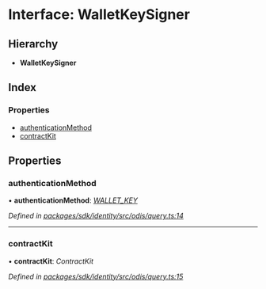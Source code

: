 # Interface: WalletKeySigner

## Hierarchy

* **WalletKeySigner**

## Index

### Properties

* [authenticationMethod](_odis_query_.walletkeysigner.md#authenticationmethod)
* [contractKit](_odis_query_.walletkeysigner.md#contractkit)

## Properties

###  authenticationMethod

• **authenticationMethod**: *[WALLET_KEY](../enums/_odis_query_.authenticationmethod.md#wallet_key)*

*Defined in [packages/sdk/identity/src/odis/query.ts:14](https://github.com/celo-org/celo-monorepo/blob/master/packages/sdk/identity/src/odis/query.ts#L14)*

___

###  contractKit

• **contractKit**: *ContractKit*

*Defined in [packages/sdk/identity/src/odis/query.ts:15](https://github.com/celo-org/celo-monorepo/blob/master/packages/sdk/identity/src/odis/query.ts#L15)*
